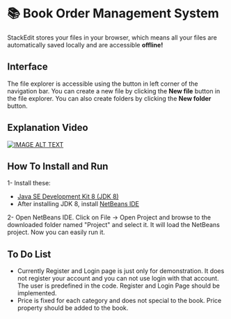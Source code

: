 # 📚 Book Order Management System

StackEdit stores your files in your browser, which means all your files are automatically saved locally and are accessible **offline!**

## Interface

The file explorer is accessible using the button in left corner of the navigation bar. You can create a new file by clicking the **New file** button in the file explorer. You can also create folders by clicking the **New folder** button. 

## Explanation Video

[![IMAGE ALT TEXT](http://img.youtube.com/vi/pK7_TmLFsKM/0.jpg)](http://www.youtube.com/watch?v=pK7_TmLFsKM "Watch Video")

## How To Install and Run

1- Install these:
-   [Java SE Development Kit 8 (JDK 8)](http://www.oracle.com/technetwork/java/javase/downloads/jdk8-downloads-2133151.html)
-   After installing JDK 8, install  [NetBeans IDE](https://netbeans.org/downloads/)

2- Open NetBeans IDE. Click on File -> Open Project and browse to the downloaded folder named "Project" and select it. It will load the NetBeans project. Now you can easily run it.

## To Do List

 - Currently Register and Login page is just only for demonstration. It does not register your account and you can not use login with that account. The user is predefined in the code. Register and Login Page should be implemented.
 - Price is fixed for each category and does not special to the book. Price property should be added to the book.

